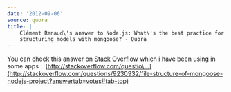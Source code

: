 ```yaml
---
date: '2012-09-06'
source: quora
title: |
    Clément Renaud\'s answer to Node.js: What\'s the best practice for
    structuring models with mongoose? - Quora
---
```


You can check this answer on [Stack
Overflow](http://quora.com/topic/Stack-Overflow-4) which i have been
using in some apps : 
[http://stackoverflow.com/questio\...](http://stackoverflow.com/questions/9230932/file-structure-of-mongoose-nodejs-project?answertab=votes#tab-top)
